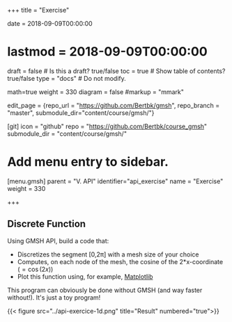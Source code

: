 +++
title = "Exercise"

date = 2018-09-09T00:00:00
# lastmod = 2018-09-09T00:00:00

draft = false  # Is this a draft? true/false
toc = true  # Show table of contents? true/false
type = "docs"  # Do not modify.

math=true
weight = 330
diagram = false
#markup = "mmark"

edit_page = {repo_url = "https://github.com/Bertbk/gmsh", repo_branch = "master", submodule_dir="content/course/gmsh/"}

[git]
  icon = "github"
  repo = "https://github.com/Bertbk/course_gmsh"
  submodule_dir = "content/course/gmsh/"
  
# Add menu entry to sidebar.
[menu.gmsh]
  parent = "V. API"
  identifier="api_exercise"
  name = "Exercise"
  weight = 330

+++

## Discrete Function

Using GMSH API, build a code that:

- Discretizes the segment [0,2π] with a mesh size of your choice
- Computes, on each node of the mesh, the cosine of the 2*x-coordinate ($=\cos(2x)$)
- Plot this function using, for example, [Matplotlib](https://matplotlib.org/)

This program can obviously be done without GMSH (and way faster without!). It's just a toy program!

{{< figure src="../api-exercice-1d.png" title="Result" numbered="true">}}
